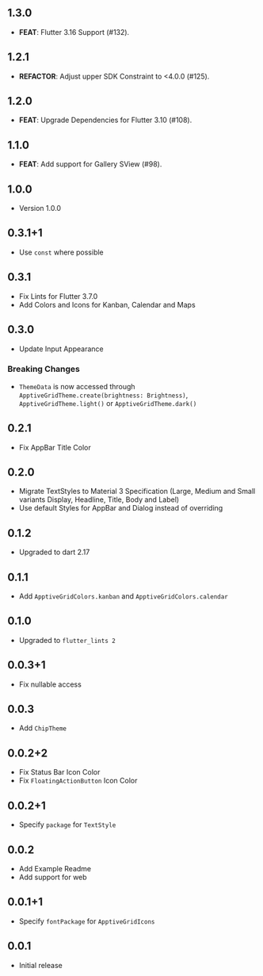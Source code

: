 ## 1.3.0

 - **FEAT**: Flutter 3.16 Support (#132).

## 1.2.1

 - **REFACTOR**: Adjust upper SDK Constraint to <4.0.0 (#125).

## 1.2.0

 - **FEAT**: Upgrade Dependencies for Flutter 3.10 (#108).

## 1.1.0

 - **FEAT**: Add support for Gallery SView (#98).

## 1.0.0

 - Version 1.0.0

## 0.3.1+1
* Use `const` where possible
## 0.3.1
* Fix Lints for Flutter 3.7.0
* Add Colors and Icons for Kanban, Calendar and Maps

## 0.3.0
* Update Input Appearance
### Breaking Changes
* `ThemeData` is now accessed through `ApptiveGridTheme.create(brightness: Brightness)`, `ApptiveGridTheme.light()` or `ApptiveGridTheme.dark()`

## 0.2.1
* Fix AppBar Title Color

## 0.2.0
* Migrate TextStyles to Material 3 Specification (Large, Medium and Small variants Display, Headline, Title, Body and Label)
* Use default Styles for AppBar and Dialog instead of overriding

## 0.1.2
* Upgraded to dart 2.17

## 0.1.1
* Add `ApptiveGridColors.kanban` and `ApptiveGridColors.calendar`

## 0.1.0
* Upgraded to `flutter_lints 2`

## 0.0.3+1
* Fix nullable access

## 0.0.3
* Add `ChipTheme`

## 0.0.2+2
* Fix Status Bar Icon Color
* Fix `FloatingActionButton` Icon Color

## 0.0.2+1
* Specify `package` for `TextStyle`

## 0.0.2
* Add Example Readme
* Add support for web

## 0.0.1+1
* Specify `fontPackage` for `ApptiveGridIcons`

## 0.0.1
* Initial release
